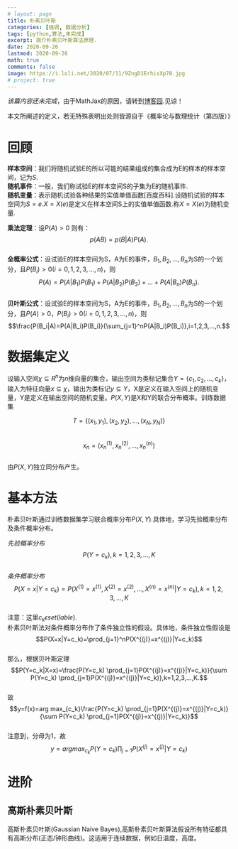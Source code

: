 ```yaml
---
# layout: page
title: 朴素贝叶斯
categories: [强调, 数据分析]
tags: [python,算法,未完成]
excerpt: 简介朴素贝叶斯算法原理.
date: 2020-09-26
lastmod: 2020-09-26
math: true
comments: false
image: https://i.loli.net/2020/07/11/9ZngD1ErhisXp78.jpg
# project: true
---
```


*该篇内容还未完成*，由于MathJax的原因，请转到[博客园](https://www.cnblogs.com/Kseven77/p/13735920.html).见谅！ 

本文所阐述的定义，若无特殊表明出处则皆源自于《概率论与数理统计（第四版）》
# 回顾

**样本空间**：我们将随机试验E的所以可能的结果组成的集合成为E的样本的样本空间，记为$S$.  
**随机事件**：一般，我们称试验E的样本空间S的子集为E的随机事件.  
**随机变量**：表示随机试验各种结果的实值单值函数[百度百科].设随机试验的样本空间为$S={e}$.$X=X(e)$是定义在样本空间S上的实值单值函数.称$X=X(e)$为随机变量.

**乘法定理**：设$P(A)>0$ 则有：  
$$p(AB)=p(B|A)P(A).$$  
**全概率公式**：设试验E的样本空间为S，A为E的事件，$B_1,B_2,...,B_n$为S的一个划分，且$P(B_i)>0 (i=0,1,2,3,...,n)$，则  
$$P(A)=P(A|B_1)P(B_1)+P(A|B_2)P(B_2)+...+P(A|B_n)P(B_n).$$  
**贝叶斯公式**：设试验E的样本空间为S，A为E的事件，$B_1,B_2,...,B_n$为S的一个划分，且$P(A)>0$，$P(B_i)>0 (i=0,1,2,3,...,n)$，则  
$$\frac{P(B_i|A)=P(A|B_i)P(B_i)}{\sum_{j=1}^nP(A|B_i)P(B_i)},i=1,2,3,...,n.$$  

# 数据集定义
设输入空间$\chi \subseteq R^n$为$n$维向量的集合，输出空间为类标记集合$\Upsilon=\{ c_1,c_2,...,c_k\}$，输入为特征向量$x \subseteq \chi$，输出为类标记$y \subseteq \Upsilon$，X是定义在输入空间上的随机变量，Y是定义在输出空间的随机变量。$P(X,Y)$是X和Y的联合分布概率。训练数据集

$$T=\{ (x_1,y_1),(x_2,y_2),...,(x_N,y_N)\}$$  
$$x_n=(x_n^{(1)},x_n^{(2)},...,x_n^{(n)})$$  
由$P(X,Y)$独立同分布产生。
# 基本方法
朴素贝叶斯通过训练数据集学习联合概率分布$P(X,Y)$.具体地，学习先验概率分布及条件概率分布。

*先验概率分布*  
$$P(Y=c_k),k=1,2,3,...,K$$  
*条件概率分布*  
$$P(X=x|Y=c_k)=P(X^{(1)}=x^{(1)},X^{(2)}=x^{(2)},...,X^{(n)}=x^{(n)}|Y=c_k),k=1,2,3,...,K$$  
注意：这里$c_k\epsilon set(lable).$  
朴素贝叶斯法对条件概率分布作了条件独立性的假设。具体地，条件独立性假设是  
$$P(X=x|Y=c_k)=\prod_{j=1}^nP(X^{(j)}=x^{(j)}|Y=c_k)$$  
那么，根据贝叶斯定理  
$$P(Y=c_k|X=x)=\frac{P(Y=c_k) \prod_{j=1}P(X^{(j)}=x^{(j)}|Y=c_k)}{\sum P(Y=c_k) \prod_{j=1}P(X^{(j)}=x^{(j)}|Y=c_k)},k=1,2,3,...,K.$$  
故  
$$y=f(x)=arg max_{c_k}\frac{P(Y=c_k) \prod_{j=1}P(X^{(j)}=x^{(j)}|Y=c_k)}{\sum P(Y=c_k) \prod_{j=1}P(X^{(j)}=x^{(j)}|Y=c_k)}$$  
注意到，分母为1，故  
$$y=arg max_{c_k}P(Y=c_k) \prod_{j=1}P(X^{(j)}=x^{(j)}|Y=c_k)$$  

# 进阶

## 高斯朴素贝叶斯
高斯朴素贝叶斯(Gaussian Naive Bayes),高斯朴素贝叶斯算法假设所有特征都具有高斯分布(正态/钟形曲线)。这适用于连续数据，例如日温度，高度。

